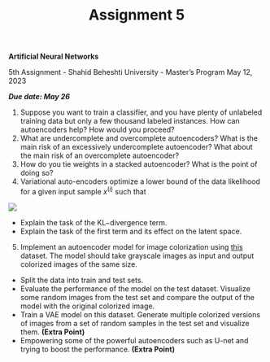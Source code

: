 ﻿---
layout: default
title: Assignment 5
nav_order: 5
has_children: false
parent: Assignments
permalink: /assignments/Assignment 5
---

**Artificial Neural Networks**

5th Assignment - Shahid Beheshti University - Master’s Program May 12, 2023

***Due date: May 26***

1. Suppose you want to train a classifier, and you have plenty of unlabeled training data but only a few thousand labeled instances. How can autoencoders help? How would you proceed?
1. What are undercomplete and overcomplete autoencoders? What is the main risk of an excessively undercomplete autoencoder? What about the main risk of an overcomplete autoencoder?
1. How do you tie weights in a stacked autoencoder? What is the point of doing so?
1. Variational auto-encoders optimize a lower bound of the data likelihood for a given input sample $x^{(i)}$ such that

![](VAE.png)

- Explain the task of the KL−divergence term.
- Explain the task of the first term and its effect on the latent space.
5. Implement an autoencoder model for image colorization using [this ](https://www.kaggle.com/datasets/theblackmamba31/landscape-image-colorization)dataset. The model should take grayscale images as input and output colorized images of the same size.
- Split the data into train and test sets.
- Evaluate the performance of the model on the test dataset. Visualize some random images from the test set and compare the output of the model with the original colorized image.
- Train a VAE model on this dataset. Generate multiple colorized versions of images from a set of random samples in the test set and visualize them. **(Extra Point)**
- Empowering some of the powerful autoencoders such as U-net and trying to boost the performance. **(Extra Point)**
